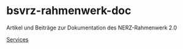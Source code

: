 bsvrz-rahmenwerk-doc
====================

Artikel und Beiträge zur Dokumentation des NERZ-Rahmenwerk 2.0

[Services](articles/rw2_services.md)
